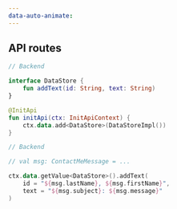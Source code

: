 ```yaml
---
data-auto-animate:
---
```


## API routes

```kotlin 7-10 [api-init]
// Backend

interface DataStore {
    fun addText(id: String, text: String)
}

@InitApi
fun initApi(ctx: InitApiContext) {
    ctx.data.add<DataStore>(DataStoreImpl())
}
```

```kotlin [api-backend]
// Backend

// val msg: ContactMeMessage = ...

ctx.data.getValue<DataStore>().addText(
    id = "${msg.lastName}, ${msg.firstName}",
    text = "${msg.subject}: ${msg.message}"
)
```
